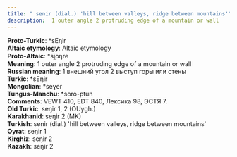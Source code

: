 ```yaml
---
title: " senir (dial.) 'hill between valleys, ridge between mountains'"
description:  1 outer angle 2 protruding edge of a mountain or wall
---
```


<strong>Proto-Turkic</strong>:  *sEŋir<br>
<strong>Altaic etymology</strong>:  Altaic etymology<br>
<strong> Proto-Altaic</strong>:  *si̯oŋre<br>
<strong>Meaning</strong>:  1 outer angle 2 protruding edge of a mountain or wall<br>
<strong>Russian meaning</strong>:  1 внешний угол 2 выступ горы или стены<br>
<strong>Turkic</strong>:  *sEŋir<br>
<strong>Mongolian</strong>:  *seɣer<br>
<strong>Tungus-Manchu</strong>:  *soro-ptun<br>
<strong>Comments</strong>:  VEWT 410, EDT 840, Лексика 98, ЭСТЯ 7.<br>
<strong>Old Turkic</strong>:  seŋir 1, 2 (OUygh.)<br>
<strong>Karakhanid</strong>:  seŋir 2 (MK)<br>
<strong>Turkish</strong>:  senir (dial.) 'hill between valleys, ridge between mountains'<br>
<strong>Oyrat</strong>:  seŋir 1<br>
<strong>Kirghiz</strong>:  seŋir 2<br>
<strong>Kazakh</strong>:  seŋir 2<br>


